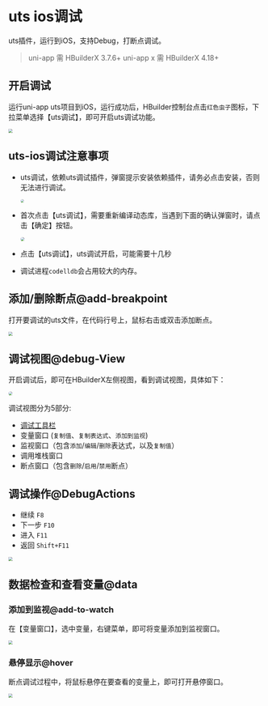 # uts ios调试

uts插件，运行到iOS，支持Debug，打断点调试。
> uni-app 需 HBuilderX 3.7.6+
> uni-app x 需 HBuilderX 4.18+

## 开启调试

运行uni-app uts项目到iOS，运行成功后，HBuilder控制台点击`红色虫子`图标，下拉菜单选择【uts调试】，即可开启uts调试功能。

<img src="https://qiniu-web-assets.dcloud.net.cn/unidoc/zh/uts-ios-debug-open.jpg" style="zoom: 50%;" />


## uts-ios调试注意事项

- uts调试，依赖uts调试插件，弹窗提示安装依赖插件，请务必点击安装，否则无法进行调试。

  <img src="https://qiniu-web-assets.dcloud.net.cn/unidoc/zh/uts-ios-debug-install.jpg" style="zoom: 45%;border-radius: 20px;" />

- 首次点击【uts调试】，需要重新编译动态库，当遇到下面的确认弹窗时，请点击【确定】按钮。

  <img src="https://qiniu-web-assets.dcloud.net.cn/unidoc/zh/uts-ios-debug-firstpromt.jpg" style="zoom: 50%;border-radius: 20px;" />

- 点击【uts调试】，uts调试开启，可能需要十几秒
- 调试进程`codelldb`会占用较大的内存。

## 添加/删除断点@add-breakpoint

打开要调试的uts文件，在代码行号上，鼠标右击或双击添加断点。

<img src="https://qiniu-web-assets.dcloud.net.cn/unidoc/zh/uts-ios-debug-add-breakpoint.jpg" style="zoom: 50%;" />

## 调试视图@debug-View

开启调试后，即可在HBuilderX左侧视图，看到调试视图，具体如下：

<img src="https://qiniu-web-assets.dcloud.net.cn/unidoc/zh/uts-ios-debug-view.jpg" style="zoom: 50%;border-radius: 20px;" />

调试视图分为5部分:

- [调试工具栏](#debugactions)
- 变量窗口 (`复制值`、`复制表达式`、`添加到监视`)
- 监视窗口（包含`添加`/`编辑`/`删除`表达式，以及`复制值`）
- 调用堆栈窗口
- 断点窗口（包含`删除`/`启用`/`禁用`断点）

## 调试操作@DebugActions

- 继续 `F8`
- 下一步 `F10`
- 进入 `F11`
- 返回 `Shift+F11`

<img src="https://qiniu-web-assets.dcloud.net.cn/unidoc/zh/uts-debug-action.jpg" style="zoom: 50%;" />

## 数据检查和查看变量@data

### 添加到监视@add-to-watch

在【变量窗口】，选中变量，右键菜单，即可将变量添加到监视窗口。

<img src="https://qiniu-web-assets.dcloud.net.cn/unidoc/zh/uts-ios-debug-add-monitor.jpg" style="zoom: 50%;" />

### 悬停显示@hover

断点调试过程中，将鼠标悬停在要查看的变量上，即可打开悬停窗口。

<img src="https://qiniu-web-assets.dcloud.net.cn/unidoc/zh/uts-ios-debug-hover-windows.jpg" style="zoom: 50%;" />
